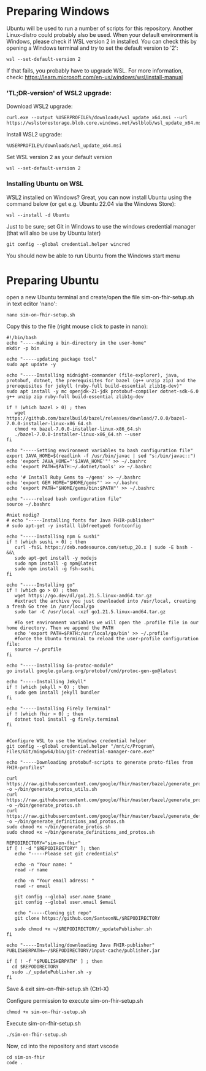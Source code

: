 # Preparing Windows 
Ubuntu will be used to run a number of scripts for this repository. Another Linux-distro could probably also be used. When your default environment is Windows, please check if WSL version 2 in installed. You can check this by opening a Windows terminal and try to set the default version to '2':
```
wsl --set-default-version 2
```

If that fails, you probably have to upgrade WSL. For more information, check: https://learn.microsoft.com/en-us/windows/wsl/install-manual 
### 'TL;DR-version' of WSL2 upgrade: 
Download WSL2 upgrade:
```
curl.exe --output %USERPROFILE%/downloads/wsl_update_x64.msi --url https://wslstorestorage.blob.core.windows.net/wslblob/wsl_update_x64.msi
```
Install WSL2 upgrade:
```
%USERPROFILE%/downloads/wsl_update_x64.msi
```
Set WSL version 2 as your default version
```
wsl --set-default-version 2
```

### Installing Ubuntu on WSL

WSL2 installed on Windows? Great, you can now install Ubuntu using the command below (or get e.g. Ubuntu 22.04 via the Windows Store): 
```
wsl --install -d Ubuntu
```
Just to be sure; set Git in Windows to use the windows credential manager (that will also be use by Ubuntu later)
```
git config --global credential.helper wincred
```
You should now be able to run Ubuntu from the Windows start menu

# Preparing Ubuntu

open a new Ubuntu terminal and create/open the file sim-on-fhir-setup.sh in text editor 'nano':
```
nano sim-on-fhir-setup.sh
```


Copy this to the file (right mouse click to paste in nano):
```
#!/bin/bash
echo "-----making a bin-directory in the user-home"
mkdir -p bin

echo "-----updating package tool"
sudo apt update -y 

echo "-----Installing midnight-commander (file-explorer), java, protobuf, dotnet, the prerequisites for bazel (g++ unzip zip) and the prerequisites for jekyll (ruby-full build-essential zlib1g-dev)"
sudo apt install -y mc openjdk-21-jdk protobuf-compiler dotnet-sdk-6.0 g++ unzip zip ruby-full build-essential zlib1g-dev

if ! (which bazel > 0) ; then
   wget https://github.com/bazelbuild/bazel/releases/download/7.0.0/bazel-7.0.0-installer-linux-x86_64.sh
   chmod +x bazel-7.0.0-installer-linux-x86_64.sh
   ./bazel-7.0.0-installer-linux-x86_64.sh --user
fi

echo "-----Setting environment variables to bash configuration file"
export JAVA_HOME=$(readlink -f /usr/bin/javac | sed "s:/bin/javac::")
echo 'export JAVA_HOME="'$JAVA_HOME'"' >> ~/.bashrc
echo 'export PATH=$PATH:~/.dotnet/tools' >> ~/.bashrc

echo '# Install Ruby Gems to ~/gems' >> ~/.bashrc
echo 'export GEM_HOME="$HOME/gems"' >> ~/.bashrc
echo 'export PATH="$HOME/gems/bin:$PATH"' >> ~/.bashrc

echo "-----reload bash configuration file"
source ~/.bashrc

#niet nodig?
# echo "-----Installing fonts for Java FHIR-publisher"
# sudo apt-get -y install libfreetype6 fontconfig

echo "-----Installing npm & sushi"
if ! (which sushi > 0) ; then
   curl -fsSL https://deb.nodesource.com/setup_20.x | sudo -E bash - &&\
   sudo apt-get install -y nodejs
   sudo npm install -g npm@latest 
   sudo npm install -g fsh-sushi
fi

echo "-----Installing go"
if ! (which go > 0) ; then
   wget https://go.dev/dl/go1.21.5.linux-amd64.tar.gz 
   #extract the archive you just downloaded into /usr/local, creating a fresh Go tree in /usr/local/go
   sudo tar -C /usr/local -xzf go1.21.5.linux-amd64.tar.gz 

   #To set environment variables we will open the .profile file in our home directory. Then we append the PATH
   echo 'export PATH=$PATH:/usr/local/go/bin' >> ~/.profile
   #force the Ubuntu terminal to reload the user-profile configuration file:
   source ~/.profile
fi

echo "-----Installing Go-protoc-module"
go install google.golang.org/protobuf/cmd/protoc-gen-go@latest

echo "-----Installing Jekyll"
if ! (which jekyll > 0) ; then
   sudo gem install jekyll bundler
fi

echo "-----Installing Firely Terminal"
if ! (which fhir > 0) ; then
   dotnet tool install -g firely.terminal
fi


#Configure WSL to use the Windows credential helper
git config --global credential.helper "/mnt/c/Program\ Files/Git/mingw64/bin/git-credential-manager-core.exe"

echo "-----Downloading protobuf-scripts to generate proto-files from FHIR-profiles"

curl https://raw.githubusercontent.com/google/fhir/master/bazel/generate_protos_utils.sh -o ~/bin/generate_protos_utils.sh
curl https://raw.githubusercontent.com/google/fhir/master/bazel/generate_protos.sh -o ~/bin/generate_protos.sh
curl https://raw.githubusercontent.com/google/fhir/master/bazel/generate_definitions_and_protos.sh -o ~/bin/generate_definitions_and_protos.sh
sudo chmod +x ~/bin/generate_protos.sh
sudo chmod +x ~/bin/generate_definitions_and_protos.sh

REPODIRECTORY="sim-on-fhir"
if [ ! -d "$REPODIRECTORY" ]; then
   echo "-----Please set git credentials"

   echo -n "Your name: "
   read -r name

   echo -n "Your email adress: "
   read -r email

   git config --global user.name $name
   git config --global user.email $email

   echo "-----Cloning git repo"
   git clone https://github.com/SanteonNL/$REPODIRECTORY

   sudo chmod +x ~/$REPODIRECTORY/_updatePublisher.sh
fi 

echo "-----Installing/downloading Java FHIR-publisher"
PUBLISHERPATH=~/$REPODIRECTORY/input-cache/publisher.jar

if [ ! -f "$PUBLISHERPATH" ] ; then 
  cd $REPODIRECTORY
  sudo ./_updatePublisher.sh -y
fi
```

Save & exit sim-on-fhir-setup.sh (Ctrl-X)

Configure permission to execute sim-on-fhir-setup.sh
```
chmod +x sim-on-fhir-setup.sh
```
Execute sim-on-fhir-setup.sh
```
./sim-on-fhir-setup.sh
```

Now, cd into the repository and start vscode
```
cd sim-on-fhir
code .
```